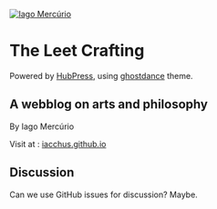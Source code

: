 [![Iago Mercúrio](https://iacchus.github.io/images/userbar.png)](https://iacchus.github.io/)

# The Leet Crafting

Powered by [HubPress](https://github.com/HubPress/hubpress.io/), using [ghostdance](https://github.com/iacchus/ghostdance) theme.

## A webblog on arts and philosophy

By Iago Mercúrio

Visit at : [iacchus.github.io](https://iacchus.github.io)

## Discussion

Can we use GitHub issues for discussion? Maybe.
